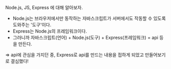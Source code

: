 Node.js, JS, Express 에 대해 알아보자.

- Node.js는 브라우저에서만 동작하는 자바스크립트가 서버에서도 작동할 수 있도록 도와주는 '도구'이다.
- Express는 Node.js의 프레임워크이다.
- 그러니까 자바스크립트(언어) + Node.js(도구) + Express(프레임워크) = api 등을 만든다.


=> api에 관심을 가지던 중, Express로 api를 만드는 내용을 접하게 되었고 만들어보기로 결심했다!
